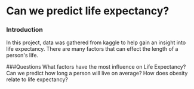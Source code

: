 # Can we predict life expectancy?

### Introduction
In this project, data was gathered from kaggle to help gain an insight into life expectancy. There are many factors that can effect the length of a person's life. 

###Questions
  What factors have the most influence on Life Expectancy?
  Can we predict how long a person will live on average?
  How does obesity relate to life expectancy?
